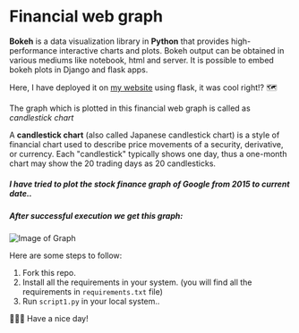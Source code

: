 # Financial web graph

**Bokeh** is a data visualization library in **Python** that provides high-performance interactive charts and plots. Bokeh output can be obtained in various mediums like notebook, html and server. It is possible to embed bokeh plots in Django and flask apps.

Here, I have deployed it on <a href="https://web-app-pt.herokuapp.com/" target="_blank">my website</a> using flask, it was cool right!? :world_map:

The graph which is plotted in this financial web graph is called as *candlestick chart*

A **candlestick chart** (also called Japanese candlestick chart) is a style of financial chart used to describe price movements of a security, derivative, or currency. Each "candlestick" typically shows one day, thus a one-month chart may show the 20 trading days as 20 candlesticks.

##### I have tried to plot the stock finance graph of Google from 2015 to current date..
##### After successful execution we get this graph: 
![Image of Graph](https://github.com/prathameshThakur/Financial-web-graph/blob/master/bokeh_plot%20.png)

Here are some steps to follow: 
1. Fork this repo.
2. Install all the requirements in your system. (you will find all the requirements in ```requirements.txt``` file)
3. Run ```script1.py``` in your local system..

:man_technologist::wink: Have a nice day!
